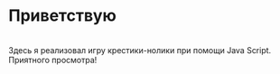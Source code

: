 # Приветствую
<br>
Здесь я реализовал игру крестики-нолики при помощи Java Script.
<br>
Приятного просмотра!
